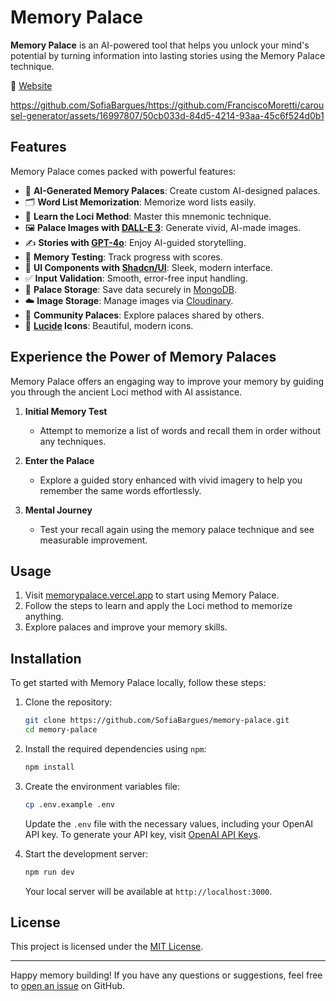 # Memory Palace

**Memory Palace** is an AI-powered tool that helps you unlock your mind's potential by turning information into lasting stories using the Memory Palace technique.

🔗 [Website](https://memorypalace.vercel.app)

https://github.com/SofiaBargues/https://github.com/FranciscoMoretti/carousel-generator/assets/16997807/50cb033d-84d5-4214-93aa-45c6f524d0b1

## Features

Memory Palace comes packed with powerful features:

- 🏰 **AI-Generated Memory Palaces**: Create custom AI-designed palaces.
- 🗂️ **Word List Memorization**: Memorize word lists easily.
- 📖 **Learn the Loci Method**: Master this mnemonic technique.
- 🖼️ **Palace Images with [DALL-E 3](https://openai.com/index/dall-e-3/)**: Generate vivid, AI-made images.
- ✍️ **Stories with [GPT-4o](https://openai.com/index/hello-gpt-4o/)**: Enjoy AI-guided storytelling.
- 🧠 **Memory Testing**: Track progress with scores.
- 🎨 **UI Components with [Shadcn/UI](https://ui.shadcn.com/)**: Sleek, modern interface.
- ✅ **Input Validation**: Smooth, error-free input handling.
- 💾 **Palace Storage**: Save data securely in [MongoDB](https://www.mongodb.com/).
- ☁️ **Image Storage**: Manage images via [Cloudinary](https://cloudinary.com/).
- 🌟 **Community Palaces**: Explore palaces shared by others.
- 🔣 **[Lucide](https://lucide.dev/) Icons**: Beautiful, modern icons.

## Experience the Power of Memory Palaces

Memory Palace offers an engaging way to improve your memory by guiding you through the ancient Loci method with AI assistance.

1. **Initial Memory Test**

   - Attempt to memorize a list of words and recall them in order without any techniques.

2. **Enter the Palace**

   - Explore a guided story enhanced with vivid imagery to help you remember the same words effortlessly.

3. **Mental Journey**
   - Test your recall again using the memory palace technique and see measurable improvement.

## Usage

1. Visit [memorypalace.vercel.app](https://memorypalace.vercel.app) to start using Memory Palace.
2. Follow the steps to learn and apply the Loci method to memorize anything.
3. Explore palaces and improve your memory skills.

## Installation

To get started with Memory Palace locally, follow these steps:

1. Clone the repository:

   ```bash
   git clone https://github.com/SofiaBargues/memory-palace.git
   cd memory-palace
   ```

2. Install the required dependencies using `npm`:

   ```bash
   npm install
   ```

3. Create the environment variables file:

   ```bash
   cp .env.example .env
   ```

   Update the `.env` file with the necessary values, including your OpenAI API key. To generate your API key, visit [OpenAI API Keys](https://platform.openai.com/account/api-keys).

4. Start the development server:

   ```bash
   npm run dev
   ```

   Your local server will be available at `http://localhost:3000`.

## License

This project is licensed under the [MIT License](LICENSE).

---

Happy memory building! If you have any questions or suggestions, feel free to [open an issue](https://github.com/sofiabargues/memory-palace/issues) on GitHub.

